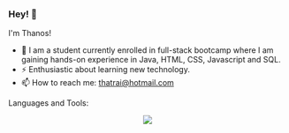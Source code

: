### Hey! 👋

I'm Thanos!
 
- 🌱 I am a student currently enrolled in full-stack bootcamp where I am gaining hands-on experience in Java, HTML, CSS, Javascript and SQL.
- ⚡ Enthusiastic about learning new technology.
- 📫 How to reach me: thatrai@hotmail.com

Languages and Tools:
<p align="center"> 
 <img src="https://cdn.jsdelivr.net/gh/devicons/devicon/icons/intellij/intellij-original-wordmark.svg" />
</p>
          
